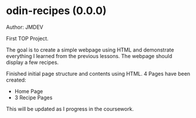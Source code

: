 # odin-recipes (0.0.0)
Author: JMDEV

First TOP Project.

The goal is to create a simple webpage using HTML and demonstrate everything I learned from the previous lessons.
The webpage should display a few recipes.

Finished initial page structure and contents using HTML.
4 Pages have been created:
- Home Page
- 3 Recipe Pages

This will be updated as I progress in the coursework.